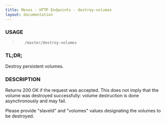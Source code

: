 ```yaml
---
title: Mesos - HTTP Endpoints - destroy-volumes
layout: documentation
---
```

<!--- This is an automatically generated file. DO NOT EDIT! --->

### USAGE ###
>        /master/destroy-volumes

### TL;DR; ###
Destroy persistent volumes.

### DESCRIPTION ###
Returns 200 OK if the request was accepted. This does not
imply that the volume was destroyed successfully: volume
destruction is done asynchronously and may fail.

Please provide "slaveId" and "volumes" values designating
the volumes to be destroyed.